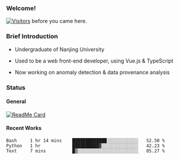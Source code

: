 ### Welcome!

[![Visitors](https://visitor-badge.laobi.icu/badge?page_id=HermitSun.HermitSun)]() before you came here.

### Brief Introduction

- Undergraduate of Nanjing University

- Used to be a web front-end developer, using Vue.js & TypeScript

- Now working on anomaly detection & data provenance analysis

### Status

#### General

[![ReadMe Card](https://github-readme-stats.hermitsun.vercel.app/api?username=HermitSun&count_private=true&show_icons=true)]()

#### Recent Works

<!--START_SECTION:waka-->
```text
Bash     1 hr 14 mins    █████████████░░░░░░░░░░░░   52.50 % 
Python   1 hr            ██████████▓░░░░░░░░░░░░░░   42.23 % 
Text     7 mins          █▒░░░░░░░░░░░░░░░░░░░░░░░   05.27 % 
```
<!--END_SECTION:waka-->
